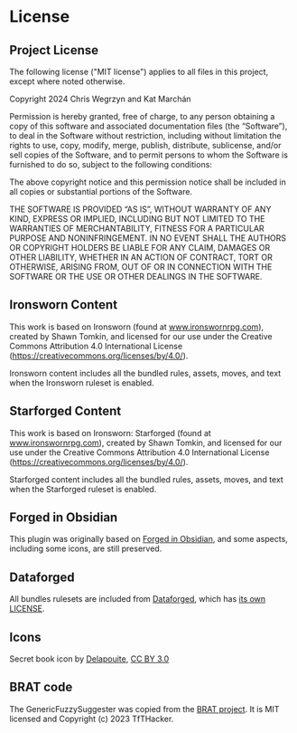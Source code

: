 # License

## Project License

The following license ("MIT license") applies to all files in this project, except where noted otherwise.

Copyright 2024 Chris Wegrzyn and Kat Marchán

Permission is hereby granted, free of charge, to any person obtaining a copy
of this software and associated documentation files (the “Software”), to deal
in the Software without restriction, including without limitation the rights
to use, copy, modify, merge, publish, distribute, sublicense, and/or sell
copies of the Software, and to permit persons to whom the Software is
furnished to do so, subject to the following conditions:

The above copyright notice and this permission notice shall be included in all
copies or substantial portions of the Software.

THE SOFTWARE IS PROVIDED “AS IS”, WITHOUT WARRANTY OF ANY KIND, EXPRESS OR
IMPLIED, INCLUDING BUT NOT LIMITED TO THE WARRANTIES OF MERCHANTABILITY,
FITNESS FOR A PARTICULAR PURPOSE AND NONINFRINGEMENT. IN NO EVENT SHALL THE
AUTHORS OR COPYRIGHT HOLDERS BE LIABLE FOR ANY CLAIM, DAMAGES OR OTHER
LIABILITY, WHETHER IN AN ACTION OF CONTRACT, TORT OR OTHERWISE, ARISING FROM,
OUT OF OR IN CONNECTION WITH THE SOFTWARE OR THE USE OR OTHER DEALINGS IN THE
SOFTWARE.

## Ironsworn Content

This work is based on Ironsworn (found at www.ironswornrpg.com), created by
Shawn Tomkin, and licensed for our use under the Creative Commons Attribution
4.0 International License (https://creativecommons.org/licenses/by/4.0/).

Ironsworn content includes all the bundled rules, assets, moves, and text when
the Ironsworn ruleset is enabled.

## Starforged Content

This work is based on Ironsworn: Starforged (found at www.ironswornrpg.com),
created by Shawn Tomkin, and licensed for our use under the Creative Commons
Attribution 4.0 International License
(https://creativecommons.org/licenses/by/4.0/).

Starforged content includes all the bundled rules, assets, moves, and text when
the Starforged ruleset is enabled.

## Forged in Obsidian

This plugin was originally based on [Forged in
Obsidian](https://github.com/ericbright2002/Forged_in_Obsidian), and some
aspects, including some icons, are still preserved.

## Dataforged

All bundles rulesets are included from
[Dataforged](https://github.com/rsek/dataforged), which has [its own
LICENSE](https://github.com/rsek/dataforged/blob/main/LICENSE.md).

## Icons

Secret book icon by [Delapouite](https://delapouite.com/), [CC BY
3.0](http://creativecommons.org/licenses/by/3.0/)

## BRAT code

The GenericFuzzySuggester was copied from the [BRAT
project](https://github.com/TfTHacker/obsidian42-brat/blob/60c83d083ed8e65943f52a9cd061a1fb47c8e5b0/src/ui/GenericFuzzySuggester.ts).
It is MIT licensed and Copyright (c) 2023 TfTHacker.
